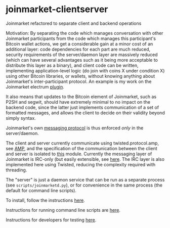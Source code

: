 # joinmarket-clientserver
Joinmarket refactored to separate client and backend operations

Motivation: By separating the code which manages conversation with other
Joinmarket participants from the code which manages this participant's Bitcoin
wallet actions, we get a considerable gain at a minor cost of an additional layer:
code dependencies for each part are much reduced, security requirements of the 
server/daemon layer are massively reduced (which can have several advantages such as
it being more acceptable to distribute this layer as a binary), and client code
can be written, implementing application-level logic (do join with coins X under condition X)
using other Bitcoin libraries, or wallets, without knowing anything about
Joinmarket's inter-participant protocol. An example is my work on the Joinmarket
electrum [plugin](https://github.com/AdamISZ/electrum-joinmarket-plugin).

It also
means that updates to the Bitcoin element of Joinmarket, such as P2SH and segwit, should
have extremely minimal to no impact on the backend code, since the latter just implements
communication of a set of formatted messages, and allows the client to decide on
their validity beyond simply syntax.

Joinmarket's own [messaging protocol](https://github.com/JoinMarket-Org/JoinMarket-Docs/blob/master/Joinmarket-messaging-protocol.md) is thus enforced *only* in the server/daemon.

The client and server currently communicate using twisted.protocol.amp, see
[AMP](https://amp-protocol.net/),
and the specification of the communication between the client and server is isolated to
[this](https://github.com/AdamISZ/joinmarket-clientserver/blob/master/jmbase/jmbase/commands.py) module.
Currently the messaging layer of Joinmarket is IRC-only (but easily extensible, see [here](https://github.com/JoinMarket-Org/joinmarket/issues/650).
The IRC layer is also implemented here using Twisted, reducing the complexity required with threading.

The "server" is just a daemon service that can be run as a separate process (see `scripts/joinmarketd.py`), or for convenience in the same process (the default for command line scripts).

To install, follow the instructions [here](docs/INSTALL.md).

Instructions for running command line scripts are [here](scripts/README.md).

Instructions for developers for testing [here](docs/TESTING.md).
